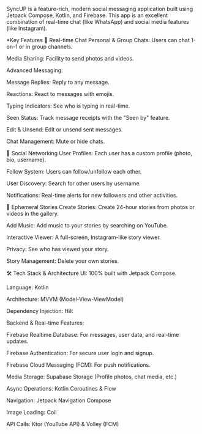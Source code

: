 SyncUP is a feature-rich, modern social messaging application built using Jetpack Compose, Kotlin, and Firebase. This app is an excellent combination of real-time chat (like WhatsApp) and social media features (like Instagram).

 *Key Features
💬 Real-time Chat
Personal & Group Chats: Users can chat 1-on-1 or in group channels.

Media Sharing: Facility to send photos and videos.

Advanced Messaging:

Message Replies: Reply to any message.

Reactions: React to messages with emojis.

Typing Indicators: See who is typing in real-time.

Seen Status: Track message receipts with the "Seen by" feature.

Edit & Unsend: Edit or unsend sent messages.

Chat Management: Mute or hide chats.

👥 Social Networking
User Profiles: Each user has a custom profile (photo, bio, username).

Follow System: Users can follow/unfollow each other.

User Discovery: Search for other users by username.

Notifications: Real-time alerts for new followers and other activities.

📸 Ephemeral Stories
Create Stories: Create 24-hour stories from photos or videos in the gallery.

Add Music: Add music to your stories by searching on YouTube.

Interactive Viewer: A full-screen, Instagram-like story viewer.

Privacy: See who has viewed your story.

Story Management: Delete your own stories.

🛠️ Tech Stack & Architecture
UI: 100% built with Jetpack Compose.

Language: Kotlin

Architecture: MVVM (Model-View-ViewModel)

Dependency Injection: Hilt

Backend & Real-time Features:

Firebase Realtime Database: For messages, user data, and real-time updates.

Firebase Authentication: For secure user login and signup.

Firebase Cloud Messaging (FCM): For push notifications.

Media Storage: Supabase Storage (Profile photos, chat media, etc.)

Async Operations: Kotlin Coroutines & Flow

Navigation: Jetpack Navigation Compose

Image Loading: Coil

API Calls: Ktor (YouTube API) & Volley (FCM)
